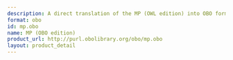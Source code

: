 ```yaml
---
description: A direct translation of the MP (OWL edition) into OBO format.
format: obo
id: mp.obo
name: MP (OBO edition)
product_url: http://purl.obolibrary.org/obo/mp.obo
layout: product_detail
---
```

